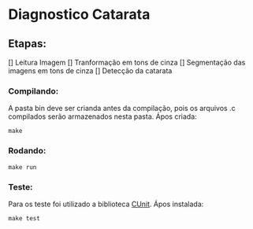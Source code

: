 Diagnostico Catarata
====================

Etapas:
-------

[] Leitura Imagem
[] Tranformação em tons de cinza
[] Segmentação das imagens em tons de cinza
[] Detecção da catarata



### Compilando:
A pasta bin deve ser crianda antes da compilação, pois os arquivos .c compilados serão armazenados nesta
pasta. Ápos criada:
```
make
```
### Rodando:
```
make run
```
### Teste:
Para os teste foi utilizado a biblioteca [CUnit](http://cunit.sourceforge.net/). Ápos instalada:
```
make test
```
